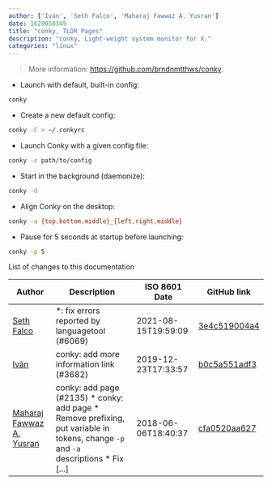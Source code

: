 ```yaml
---
author: ['Iván', 'Seth Falco', 'Maharaj Fawwaz A. Yusran']
date: 1629050349
title: "conky, TLDR Pages"
description: "conky, Light-weight system monitor for X."
categories: "linux"
---
```

> More information: <https://github.com/brndnmtthws/conky>.

- Launch with default, built-in config:

```bash
conky
```

- Create a new default config:

```bash
conky -C > ~/.conkyrc
```

- Launch Conky with a given config file:

```bash
conky -c path/to/config
```

- Start in the background (daemonize):

```bash
conky -d
```

- Align Conky on the desktop:

```bash
conky -a {top,bottom,middle}_{left,right,middle}
```

- Pause for 5 seconds at startup before launching:

```bash
conky -p 5
```
List of changes to this documentation


Author | Description | ISO 8601 Date | GitHub link
------|-----|-----|-----
[Seth Falco](mailto:seth@falco.fun) | *: fix errors reported by languagetool (#6069) | 2021-08-15T19:59:09 | [3e4c519004a4](https://github.com/tldr-pages/tldr/commit/3e4c519004a471c861cdc609fd7239ee3355671c)
[Iván](mailto:ivan@ivanhercaz.com) | conky: add more information link (#3682) | 2019-12-23T17:33:57 | [b0c5a551adf3](https://github.com/tldr-pages/tldr/commit/b0c5a551adf3c81f4f2f5ae6faec329fe9e8027b)
[Maharaj Fawwaz A. Yusran](mailto:faww4zintelgent4@gmail.com) | conky: add page (#2135) * conky: add page * Remove prefixing, put variable in tokens, change `-p` and `-a` descriptions * Fix [...] | 2018-06-06T18:40:37 | [cfa0520aa627](https://github.com/tldr-pages/tldr/commit/cfa0520aa62763be7cddd607e0a8594e517fc418)

